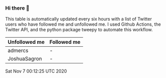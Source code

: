 ### Hi there 👋

This table is automatically updated every six hours with a list of Twitter users who have followed me and unfollowed me. I used Github Actions, the Twitter API, and the python package tweepy to automate this workflow.

| Unfollowed me |  Followed me |
| --- | --- |
|admercs|-|
|JoshuaSagron|-|
Sat Nov  7 00:12:25 UTC 2020
